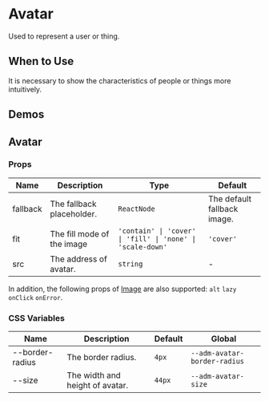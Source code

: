 # Avatar

Used to represent a user or thing.

## When to Use

It is necessary to show the characteristics of people or things more intuitively.

## Demos

<code src="./demos/demo1.tsx"></code>

## Avatar

### Props

| Name     | Description                | Type                                                       | Default                     |
| -------- | -------------------------- | ---------------------------------------------------------- | --------------------------- |
| fallback | The fallback placeholder.  | `ReactNode`                                                | The default fallback image. |
| fit      | The fill mode of the image | `'contain' \| 'cover' \| 'fill' \| 'none' \| 'scale-down'` | `'cover'`                   |
| src      | The address of avatar.     | `string`                                                   | -                           |

In addition, the following props of [Image](/components/image) are also supported: `alt` `lazy` `onClick` `onError`.

### CSS Variables

| Name            | Description                     | Default | Global                       |
| --------------- | ------------------------------- | ------- | ---------------------------- |
| --border-radius | The border radius.              | `4px`   | `--adm-avatar-border-radius` |
| --size          | The width and height of avatar. | `44px`  | `--adm-avatar-size`          |
